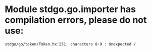 # Module stdgo.go.importer has compilation errors, please do not use:
```
stdgo/go/token/Token.hx:231: characters 8-9 : Unexpected /

```

